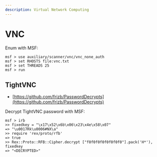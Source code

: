 ```yaml
---
description: Virtual Network Computing
---
```


# VNC

Enum with MSF:

```
msf > use auxiliary/scanner/vnc/vnc_none_auth
msf > set RHOSTS file:vnc.txt
msf > set THREADS 25
msf > run
```




## TightVNC

* [https://github.com/frizb/PasswordDecrypts](https://github.com/frizb/PasswordDecrypts)

Decrypt TightVNC password with MSF:

```
msf > irb
>> fixedkey = "\x17\x52\x6b\x06\x23\x4e\x58\x07"
=> "\u0017Rk\u0006#NX\a"
>> require 'rex/proto/rfb'
=> true
>> Rex::Proto::RFB::Cipher.decrypt ["f0f0f0f0f0f0f0f0"].pack('H*'), fixedkey
=> "<DECRYPTED>"
```
